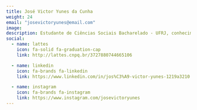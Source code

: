 ```yaml
---
title: José Victor Yunes da Cunha
weight: 24
email: "josevictoryunes@email.com"
image: 
description: Estudante de Ciências Sociais Bacharelado - UFRJ, conhecimento aplicado de programação em python, análise exploratória de dados em R e estatística. Focado em pesquisas sobre Desigualdade e Big Data, com interesse em unir o qualitativo e quantitativo.
social:
  - name: lattes
    icon: fa-solid fa-graduation-cap
    link: http://lattes.cnpq.br/3727880744665106

  - name: linkedin
    icon: fa-brands fa-linkedin
    link: https://www.linkedin.com/in/jos%C3%A9-victor-yunes-1219a3210

  - name: instagram
    icon: fa-brands fa-instagram
    link: https://www.instagram.com/josevictoryunes
---
```

